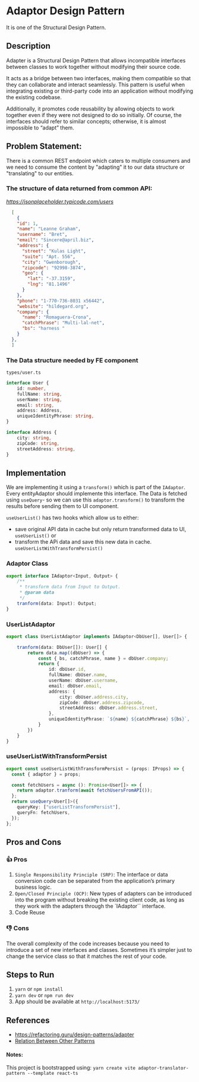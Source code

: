# Adaptor Design Pattern

It is one of the Structural Design Pattern.



## Description

Adapter is a Structural Design Pattern that allows incompatible interfaces between classes to work together without modifying their source code. 

It acts as a bridge between two interfaces, making them compatible so that they can collaborate and interact seamlessly. This pattern is useful when integrating existing or third-party code into an application without modifying the existing codebase. 

Additionally, it promotes code reusability by allowing objects to work together even if they were not designed to do so initially. Of course, the interfaces should refer to similar concepts; otherwise, it is almost impossible to “adapt” them.


## Problem Statement:
There is a common REST endpoint which caters to multiple consumers and we need to consume the content by "adapting" it to our data structure or "translating" to our entities.

### The structure of data returned from common API:
*https://jsonplaceholder.typicode.com/users*

```json
  [
    {
    "id": 1,
    "name": "Leanne Graham",
    "username": "Bret",
    "email": "Sincere@april.biz",
    "address": {
      "street": "Kulas Light",
      "suite": "Apt. 556",
      "city": "Gwenborough",
      "zipcode": "92998-3874",
      "geo": {
        "lat": "-37.3159",
        "lng": "81.1496"
      }
    },
    "phone": "1-770-736-8031 x56442",
    "website": "hildegard.org",
    "company": {
      "name": "Romaguera-Crona",
      "catchPhrase": "Multi-lal-net",
      "bs": "harness "
    }
  },
  ]
```
### The Data structure needed by FE component
`types/user.ts`

```typescript
interface User {
    id: number,
    fullName: string,
    userName: string,
    email: string,
    address: Address,
    uniqueIdentityPhrase: string,
}

interface Address {
    city: string,
    zipCode: string,
    streetAddress: string,
}
```
## Implementation
We are implementing it using a `transform()`  which is part of the `IAdaptor`. Every entityAdaptor should implemente this interface.
The Data is fetched using `useQuery`- so we can use this `adaptor.transform()` to transform the results before sending them to UI component. 

`useUserList()` has two hooks which allow us to either:
- save original API data in cache but only return transformed data to UI, `useUserList()` or
- transform the APi data and save this new data in cache. `useUserListWithTransformPersist()`


### Adaptor Class
```typescript
export interface IAdaptor<Input, Output> {
    /**
     * transform data from Input to Output.
     * @param data 
     */
    tranform(data: Input): Output;
}
```

### UserListAdaptor
```typescript
export class UserListAdaptor implements IAdaptor<DbUser[], User[]> {

    tranform(data: DbUser[]): User[] {
        return data.map((dbUser) => {
            const { bs, catchPhrase, name } = dbUser.company;
            return {
                id: dbUser.id,
                fullName: dbUser.name,
                userName: dbUser.username,
                email: dbUser.email,
                address: {
                    city: dbUser.address.city,
                    zipCode: dbUser.address.zipcode,
                    streetAddress: dbUser.address.street,
                },
                uniqueIdentityPhrase: `${name} ${catchPhrase} ${bs}`,
            }
        })
    }
}
```

### useUserListWithTransformPersist
```typescript
export const useUserListWithTransformPersist = (props: IProps) => {
  const { adaptor } = props;

  const fetchUsers = async (): Promise<User[]> => {
    return adaptor.tranform(await fetchUsersFromAPI());
  };
  return useQuery<User[]>({
    queryKey: ["userListTransformPersist"],
    queryFn: fetchUsers,
  });
};
```

## Pros and Cons
### 👍 Pros
1. `Single Responsibility Principle (SRP)`: The interface or data conversion code can be separated from the application’s primary business logic.
2. `Open/Closed Principle (OCP)`: New types of adapters can be introduced into the program without breaking the existing client code, as long as they work with the adapters through the `IAdaptor`` interface.
3. Code Reuse

### 👎 Cons
The overall complexity of the code increases because you need to introduce a set of new interfaces and classes. Sometimes it’s simpler just to change the service class so that it matches the rest of your code.


## Steps to Run
1. `yarn` or `npm install`
2. `yarn dev` or `npm run dev`
3. App should be available at `http://localhost:5173/`

## References
- https://refactoring.guru/design-patterns/adapter
- [Relation Between Other Patterns](https://refactoring.guru/design-patterns/adapter#:~:text=Relations%20with%20Other%20Patterns)

#### Notes:
This project is bootstrapped using:
`yarn create vite adaptor-translator-pattern --template react-ts`
